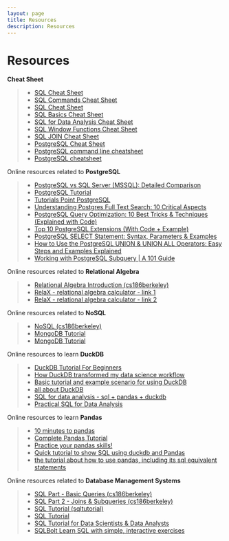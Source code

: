 ```yaml
---
layout: page
title: Resources
description: Resources
---
```

# Resources

**Cheat Sheet**
> -  [SQL Cheat Sheet](https://www.interviewbit.com/sql-cheat-sheet/)
> -  [SQL Commands Cheat Sheet](https://www.freecodecamp.org/news/learn-sql-in-10-minutes/)
> -  [SQL Cheat Sheet](https://www.dbvis.com/wp-content/uploads/2024/04/SQL-Cheat-Sheet.pdf)
> -  [SQL Basics Cheat Sheet](https://learnsql.com/blog/sql-basics-cheat-sheet/)
> -  [SQL for Data Analysis Cheat Sheet](https://learnsql.com/blog/sql-for-data-analysis-cheat-sheet/)
> -  [SQL Window Functions Cheat Sheet](https://learnsql.com/blog/sql-window-functions-cheat-sheet/)
> -  [SQL JOIN Cheat Sheet](https://learnsql.com/blog/sql-join-cheat-sheet/)
> -  [PostgreSQL Cheat Sheet](https://learnsql.com/blog/postgresql-cheat-sheet/)
> -  [PostgreSQL command line cheatsheet](https://gist.github.com/Kartones/dd3ff5ec5ea238d4c546)
> -  [PostgreSQL cheatsheet](https://quickref.me/postgres.html)

Online resources related to **PostgreSQL**
> -  [PostgreSQL vs SQL Server (MSSQL): Detailed Comparison](https://hevodata.com/learn/postgresql-vs-sql-server-key-differences/)
> - [PostgreSQL Tutorial](https://neon.tech/postgresql/tutorial)
> - [Tutorials Point PostgreSQL](https://www.tutorialspoint.com/postgresql/index.htm)
> - [Understanding Postgres Full Text Search: 10 Critical Aspects](https://hevodata.com/blog/postgresql-full-text-search-setup/)
> - [PostgreSQL Query Optimization: 10 Best Tricks & Techniques (Explained with Code)](https://hevodata.com/learn/postgresql-query-optimization/)
> - [Top 10 PostgreSQL Extensions (With Code + Example)](https://hevodata.com/learn/top-postgresql-extensions/)
> - [PostgreSQL SELECT Statement: Syntax, Parameters & Examples](https://hevodata.com/learn/what-is-postgresql-select-statement/)
> - [How to Use the PostgreSQL UNION & UNION ALL Operators: Easy Steps and Examples Explained](https://hevodata.com/learn/postgresql-union/)
> - [Working with PostgreSQL Subquery | A 101 Guide](https://hevodata.com/learn/postgresql-subquery/)




Online resources related to **Relational Algebra**
> -  [Relational Algebra Introduction (cs186berkeley)](https://cs186berkeley.net/notes/note6/)
> -  [RelaX - relational algebra calculator - link 1](https://dbis-uibk.github.io/relax/)
> -  [RelaX - relational algebra calculator - link 2](https://nireas.iee.ihu.gr/relax/calc.htm)

Online resources related to **NoSQL**
> -  [NoSQL (cs186berkeley)](https://cs186berkeley.net/notes/note17/)
> -  [MongoDB Tutorial](https://www.mongodbtutorial.org/)
> -  [MongoDB Tutorial](https://www.quackit.com/mongodb/tutorial/)


Online resources to learn **DuckDB**
> -  [DuckDB Tutorial For Beginners](https://motherduck.com/blog/duckdb-tutorial-for-beginners/)
> -  [How DuckDB transformed my data science workflow](https://github.com/quangtiencs/duckdb-tutorial)
> -  [Basic tutorial and example scenario for using DuckDB](https://github.com/VillePuuska/DuckDB-examples)
> -  [all about DuckDB](https://github.com/k0rsakov/all_about_DuckDB/blob/main/code/notebook_for_duckdb.ipynb)
> -  [SQL for data analysis - sql + pandas + duckdb](https://github.com/mpiaggio-mutt/sql-pandas/blob/main/src/main.ipynb)
> -  [Practical SQL for Data Analysis](https://hakibenita.com/sql-for-data-analysis#pandas-and-sql-better-together)

Online resources to learn **Pandas**
> -  [10 minutes to pandas](https://pandas.pydata.org/docs/user_guide/10min.html)
> -  [Complete Pandas Tutorial](https://github.com/KeithGalli/complete-pandas-tutorial/blob/master/tutorial.ipynb)
> -  [Practice your pandas skills!](https://github.com/guipsamora/pandas_exercises?tab=readme-ov-file)
> -  [Quick tutorial to show SQL using duckdb and Pandas](https://github.com/dipeshtech/sql_tutorial/blob/main/duck_db.ipynb)
> -  [the tutorial about how to use pandas, including its sql equivalent statements](https://github.com/damien2012eng/TUTORIAL_Pandas.panda/blob/master/pandas_SQL.ipynb)

Online resources related to **Database Management Systems**
> - [SQL Part - Basic Queries (cs186berkeley)](https://cs186berkeley.net/notes/note1/)
> - [SQL Part 2 - Joins & Subqueries (cs186berkeley)](https://cs186berkeley.net/notes/note2/)
> - [SQL Tutorial (sqltutorial)](https://www.sqltutorial.org/)
> - [SQL Tutorial](https://mode.com/sql-tutorial/)
> - [SQL Tutorial for Data Scientists & Data Analysts](https://datalemur.com/sql-tutorial)
> - [SQLBolt Learn SQL with simple, interactive exercises](https://sqlbolt.com/)



